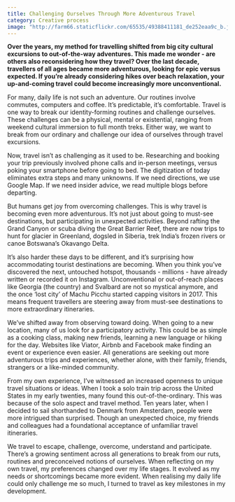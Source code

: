 ```yaml
---
title: Challenging Ourselves Through More Adventurous Travel
category: Creative process
image: "http://farm66.staticflickr.com/65535/49388411181_de252eaa9c_b.jpg"
---
```


**Over the years, my method for travelling shifted from big city cultural excursions to out-of-the-way adventures. This made me wonder - are others also reconsidering how they travel? Over the last decade, travellers of all ages became more adventurous, looking for epic versus expected. If you’re already considering hikes over beach relaxation, your up-and-coming travel could become increasingly more unconventional.**

For many, daily life is not such an adventure. Our routines involve commutes, computers and coffee. It’s predictable, it’s comfortable. Travel is one way to break our identity-forming routines and challenge ourselves. These challenges can be a physical, mental or existential, ranging from weekend cultural immersion to full month treks. Either way, we want to break from our ordinary and challenge our idea of ourselves through travel excursions. 

Now, travel isn’t as challenging as it used to be. Researching and booking your trip previously involved phone calls and in-person meetings, versus poking your smartphone before going to bed. The digitization of today eliminates extra steps and many unknowns. If we need directions, we use Google Map. If we need insider advice, we read multiple blogs before departing. 

But humans get joy from overcoming challenges. This is why travel is becoming even more adventurous. It’s not just about going to must-see destinations, but participating in unexpected activities. Beyond rafting the Grand Canyon or scuba diving the Great Barrier Reef, there are now trips to hunt for glacier in Greenland, dogsled in Siberia, trek India’s frozen rivers or canoe Botswana’s Okavango Delta.

It’s also harder these days to be different, and it’s surprising how accommodating tourist destinations are becoming. When you think you’ve discovered the next, untouched hotspot, thousands - millions - have already written or recorded it on Instagram. Unconventional or out-of-reach places like Georgia (the country) and Svalbard are not so mystical anymore, and the once ‘lost city’ of Machu Picchu started capping visitors in 2017. This means frequent travellers are steering away from must-see destinations to more extraordinary itineraries. 

We’ve shifted away from observing toward doing. When going to a new location, many of us look for a participatory activity. This could be as simple as a cooking class, making new friends, learning a new language or hiking for the day. Websites like Viator, Airbnb and Facebook make finding an event or experience even easier. All generations are seeking out more adventurous trips and experiences, whether alone, with their family, friends, strangers or a like-minded community. 

From my own experience, I’ve witnessed an increased openness to unique travel situations or ideas. When I took a solo train trip across the United States in my early twenties, many found this out-of-the-ordinary. This was because of the solo aspect and travel method. Ten years later, when I decided to sail shorthanded to Denmark from Amsterdam, people were more intrigued than surprised. Though an unexpected choice, my friends and colleagues had a foundational acceptance of unfamiliar travel itineraries.

We travel to escape, challenge, overcome, understand and participate. There’s a growing sentiment across all generations to break from our ruts, routines and preconceived notions of ourselves. When reflecting on my own travel, my preferences changed over my life stages. It evolved as my needs or shortcomings became more evident. When realising my daily life could only challenge me so much, I turned to travel as key milestones in my development.
